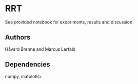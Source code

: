 # RRT
See provided notebook for experiments, results and discussion.
## Authors
Håvard Brenne and Marcus Lerfald
## Dependencies
numpy, matplotlib